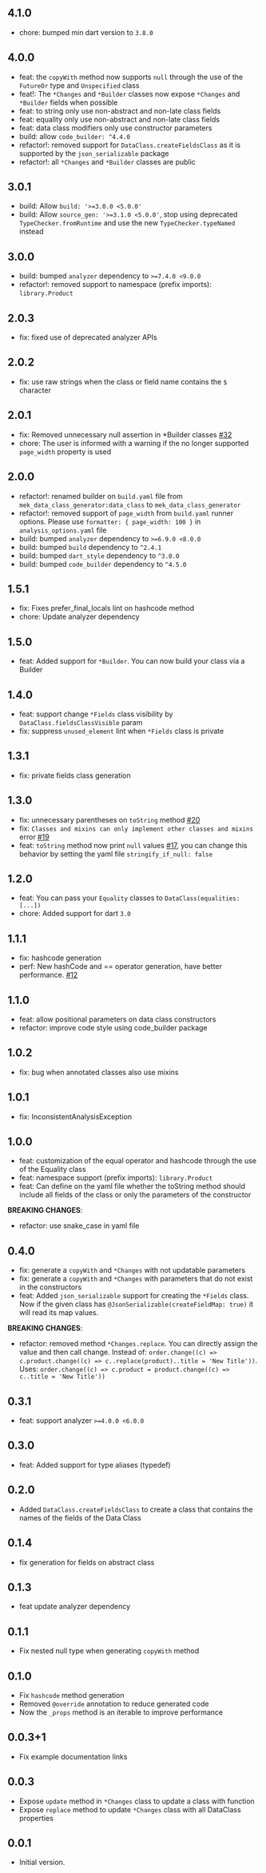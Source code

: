 
## 4.1.0
- chore: bumped min dart version to `3.8.0` 

## 4.0.0
- feat: the `copyWith` method now supports `null` through the use of the `FutureOr` type and `Unspecified` class
- feat!: The `*Changes` and `*Builder` classes now expose `*Changes` and `*Builder` fields when possible
- feat: to string only use non-abstract and non-late class fields
- feat: equality only use non-abstract and non-late class fields
- feat: data class modifiers only use constructor parameters
- build: allow `code_builder: ^4.4.0`
- refactor!: removed support for `DataClass.createFieldsClass` as it is supported by the `json_serializable` package
- refactor!: all `*Changes` and `*Builder` classes are public


## 3.0.1
- build: Allow `build: '>=3.0.0 <5.0.0'`
- build: Allow `source_gen: '>=3.1.0 <5.0.0'`, stop using deprecated `TypeChecker.fromRuntime` and use the new `TypeChecker.typeNamed` instead

## 3.0.0
- build: bumped `analyzer` dependency to `>=7.4.0 <9.0.0`
- refactor!: removed support to namespace (prefix imports): `library.Product`


## 2.0.3
- fix: fixed use of deprecated analyzer APIs

## 2.0.2
- fix: use raw strings when the class or field name contains the `$` character

## 2.0.1
- fix: Removed unnecessary null assertion in *Builder classes [#32](https://github.com/BreX900/data_class/issues/32)
- chore: The user is informed with a warning if the no longer supported `page_width` property is used

## 2.0.0
- refactor!: renamed builder on `build.yaml` file from `mek_data_class_generator:data_class` to `mek_data_class_generator`
- refactor!: removed support of `page_width` from `build.yaml` runner options. Please use `formatter: { page_width: 100 }`
  in `analysis_options.yaml` file
- build: bumped `analyzer` dependency to `>=6.9.0 <8.0.0`
- build: bumped `build` dependency to `^2.4.1`
- build: bumped `dart_style` dependency to `^3.0.0`
- build: bumped `code_builder` dependency to `^4.5.0`


## 1.5.1
- fix: Fixes prefer_final_locals lint on hashcode method
- chore: Update analyzer dependency

## 1.5.0
- feat: Added support for `*Builder`. You can now build your class via a Builder

## 1.4.0
- feat: support change `*Fields` class visibility by `DataClass.fieldsClassVisible` param
- fix: suppress `unused_element` lint when `*Fields` class is private

## 1.3.1
- fix: private fields class generation

## 1.3.0
- fix: unnecessary parentheses on `toString` method [#20](https://github.com/BreX900/data_class/issues/20)
- fix: `Classes and mixins can only implement other classes and mixins` error [#19](https://github.com/BreX900/data_class/issues/19)
- feat: `toString` method now print `null` values [#17](https://github.com/BreX900/data_class/issues/17), you can change this behavior by setting the yaml file `stringify_if_null: false`

## 1.2.0

- feat: You can pass your `Equality` classes to `DataClass(equalities: [...])`
- chore: Added support for dart `3.0`

## 1.1.1
- fix: hashcode generation
- perf: New hashCode and == operator generation, have better performance. [#12](https://github.com/BreX900/data_class/issues/12)

## 1.1.0
- feat: allow positional parameters on data class constructors
- refactor: improve code style using code_builder package

## 1.0.2
- fix: bug when annotated classes also use mixins

## 1.0.1
- fix: InconsistentAnalysisException

## 1.0.0
- feat: customization of the equal operator and hashcode through the use of the Equality class
- feat: namespace support (prefix imports): `library.Product`
- feat: Can define on the yaml file whether the toString method should include all fields of the class 
    or only the parameters of the constructor

**BREAKING CHANGES**:
- refactor: use snake_case in yaml file

## 0.4.0
- fix: generate a `copyWith` and `*Changes` with not updatable parameters
- fix: generate a `copyWith` and `*Changes` with parameters that do not exist in the constructors
- feat: Added `json_serializable` support for creating the `*Fields` class. Now if the given class has 
  `@JsonSerializable(createFieldMap: true)` it will read its map values.

**BREAKING CHANGES**:
- refactor: removed method `*Changes.replace`. You can directly assign the value and then call change.
  Instead of: `order.change((c) => c.product.change((c) => c..replace(product)..title = 'New Title'))`.
  Uses: `order.change((c) => c.product = product.change((c) => c..title = 'New Title'))`

## 0.3.1
- feat: support analyzer `>=4.0.0 <6.0.0`

## 0.3.0
- feat: Added support for type aliases (typedef)

## 0.2.0
- Added `DataClass.createFieldsClass` to create a class that contains the names of the fields of the Data Class

## 0.1.4
- fix generation for fields on abstract class

## 0.1.3
- feat update analyzer dependency

## 0.1.1
- Fix nested null type when generating `copyWith` method

## 0.1.0
- Fix `hashcode` method generation
- Removed `@override` annotation to reduce generated code
- Now the `_props` method is an iterable to improve performance

## 0.0.3+1
- Fix example documentation links

## 0.0.3
- Expose `update` method in `*Changes` class to update a class with function
- Expose `replace` method to update `*Changes` class with all DataClass properties

## 0.0.1
- Initial version.
